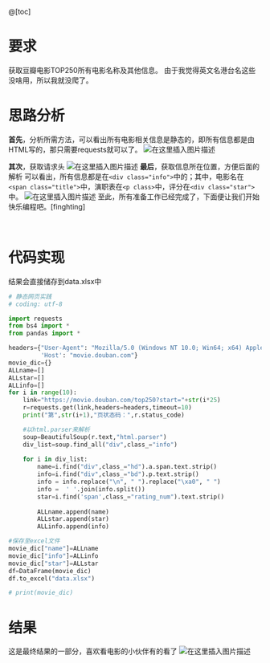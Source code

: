 @[toc]
# 要求
获取豆瓣电影TOP250所有电影名称及其他信息。
由于我觉得英文名港台名这些没啥用，所以我就没爬了。
<br>
# 思路分析
**首先**，分析所需方法，可以看出所有电影相关信息是静态的，即所有信息都是由HTML写的，那只需要requests就可以了。
![在这里插入图片描述](https://img-blog.csdnimg.cn/7fcafddfd915402fb431d27904c76df6.png?x-oss-process=image/watermark,type_d3F5LXplbmhlaQ,shadow_50,text_Q1NETiBA5pmT5bGx5riF,size_20,color_FFFFFF,t_70,g_se,x_16)


**其次**，获取请求头
![在这里插入图片描述](https://img-blog.csdnimg.cn/502ab24dec7e46e190b6e20481136096.png?x-oss-process=image/watermark,type_d3F5LXplbmhlaQ,shadow_50,text_Q1NETiBA5pmT5bGx5riF,size_20,color_FFFFFF,t_70,g_se,x_16)
**最后**，获取信息所在位置，方便后面的解析
可以看出，所有信息都是在```<div class="info">```中的；其中，电影名在```<span class="title">```中，演职表在```<p class>```中，评分在```<div class="star">```中。
![在这里插入图片描述](https://img-blog.csdnimg.cn/1f83a5c776214dacab3a1379610dec58.png?x-oss-process=image/watermark,type_d3F5LXplbmhlaQ,shadow_50,text_Q1NETiBA5pmT5bGx5riF,size_20,color_FFFFFF,t_70,g_se,x_16)
至此，所有准备工作已经完成了，下面便让我们开始快乐编程吧。[finghting]

<br>

# 代码实现
结果会直接储存到data.xlsx中
```python
# 静态网页实践
# coding: utf-8

import requests
from bs4 import *
from pandas import *

headers={"User-Agent": "Mozilla/5.0 (Windows NT 10.0; Win64; x64) AppleWebKit/537.36 (KHTML, like Gecko) Chrome/97.0.4692.99 Safari/537.36 Edg/97.0.1072.69",
         'Host': "movie.douban.com"}
movie_dic={}
ALLname=[]
ALLstar=[]
ALLinfo=[]
for i in range(10):
    link="https://movie.douban.com/top250?start="+str(i*25)
    r=requests.get(link,headers=headers,timeout=10)
    print("第",str(i+1),"页状态码：",r.status_code)

	#以html.parser来解析
    soup=BeautifulSoup(r.text,"html.parser")
    div_list=soup.find_all("div",class_="info")
    
    for i in div_list:
        name=i.find("div",class_="hd").a.span.text.strip()
        info=i.find("div",class_="bd").p.text.strip()
        info = info.replace("\n", " ").replace("\xa0", " ")
        info =  ' '.join(info.split())
        star=i.find('span',class_="rating_num").text.strip()
        
        ALLname.append(name)
        ALLstar.append(star)
        ALLinfo.append(info)

#保存至excel文件
movie_dic["name"]=ALLname
movie_dic["info"]=ALLinfo
movie_dic["star"]=ALLstar
df=DataFrame(movie_dic)
df.to_excel("data.xlsx")

# print(movie_dic)

```
# 结果
这是最终结果的一部分，喜欢看电影的小伙伴有的看了
![在这里插入图片描述](https://img-blog.csdnimg.cn/72f8aa28d3704077b9f228cc8db58cfc.png?x-oss-process=image/watermark,type_d3F5LXplbmhlaQ,shadow_50,text_Q1NETiBA5pmT5bGx5riF,size_20,color_FFFFFF,t_70,g_se,x_16)
